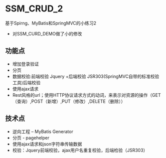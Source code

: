 # SSM_CRUD_2
  基于Spirng、MyBatis和SpringMVC的小练习2
  * 对SSM_CURD_DEMO做了小的修改
## 功能点
  * 增加登录验证
  * 分页
  * 数据校验:前端校验 Jquery +后端校验 JSR303(SpringMVC自带的标准校验工具)后端校验
  * 使用ajax请求
  * Rest风格的url；使用HTTP协议请求方式的动词，来表示对资源的操作（GET（查询）,POST（新增）,PUT（修改）,DELETE（删除））

## 技术点
  * 逆向工程 – MyBatis Generator
  * 分页 - pagehelper
  * 使用ajax请求和json字符串传输数据
  * 校验：Jquery前端校验，ajax用户名重复校验，后端检验（JSR303）
